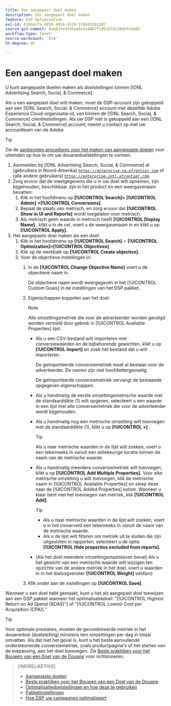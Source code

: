 ```yaml
---
title: Een aangepast doel maken
description: Een aangepast doel maken
feature: DSP Optimization
exl-id: 81b0acfa-085d-495b-9516-576b952b1307
source-git-commit: 6aa81fe4fd5ea6cb188b7f18b1574c26ddfcbb92
workflow-type: tm+mt
source-wordcount: '514'
ht-degree: 0%

---
```


# Een aangepast doel maken

U kunt aangepaste doelen maken als *doelstellingen* binnen [!DNL Advertising Search, Social, & Commerce].

Als u een aangepast doel wilt maken, moet de DSP-account zijn gekoppeld aan een [!DNL Search, Social, & Commerce] account met dezelfde Adobe Experience Cloud-organisatie-id, van binnen de [!DNL Search, Social, & Commerce] clientinstellingen. Als uw DSP niet is gekoppeld aan een [!DNL Search, Social, & Commerce] account, neemt u contact op met uw accountteam van de Adobe.

>[!TIP]
>
>Zie de [aanbevolen procedures voor het maken van aangepaste doelen](custom-goal-best-practices.md) voor uiteinden op hoe te om uw douanedoelstellingen te vormen.

1. Aanmelden bij [!DNL Advertising Search, Social, & Commerce] at (gebruikers in Noord-Amerika) [`https://enterprise-na.efrontier.com`](https://enterprise-na.efrontier.com) of (alle andere gebruikers) [`https://enterprise-intl.efrontier.com`](https://enterprise-intl.efrontier.com).
1. Zorg ervoor dat de meetgegevens die u in uw doel wilt opnemen, zijn bijgehouden, beschikbaar zijn in het product en een weergavenaam bevatten:
   1. Klik in het hoofdmenu op **[!UICONTROL Search]> [!UICONTROL Admin] >[!UICONTROL Conversions]**.
   1. Bepaal de plaats van metrisch, en zorg ervoor dat **[!UICONTROL Show in UI and Reports]** wordt toegelaten voor metrisch.
   1. Als metrisch geen waarde in metrisch heeft **[!UICONTROL Display Name]** , klikt u in de cel, voert u de weergavenaam in en klikt u op **[!UICONTROL Apply].**
1. Het aangepaste doel maken als een *doel*:
   1. Klik in het hoofdmenu op **[!UICONTROL Search]** > **[!UICONTROL Optimization]>[!UICONTROL Objectives]**.
   1. Klik op de werkbalk op **[!UICONTROL Create objective].**
   1. Voer de objectieve instellingen in:
      1. In de **[!UICONTROL Change Objective Name]** voert u de objectieve naam in.

         De objectieve naam wordt weergegeven in het [!UICONTROL Custom Goals] in de instellingen van het DSP pakket.

      1. Eigenschappen koppelen aan het doel:

         >[!NOTE]
         >
         > Alle omzettingsmetriek die voor de adverteerder worden gevolgd worden vermeld door gebrek in [!UICONTROL Available Properties] lijst.

         * Als u een CSV-bestand wilt importeren met conversiewaarden en de bijbehorende gewichten, klikt u op **[!UICONTROL Import]** en zoek het bestand dat u wilt importeren.

           De geïmporteerde conversiemetriek moet al bestaan voor de adverteerder. De namen zijn niet hoofdlettergevoelig.

           De geïmporteerde conversiemetriek vervangt de bestaande opgegeven eigenschappen.

         * Als u handmatig de eerste omzettingsmetrische waarde met de standaarddikte (1) wilt opgeven, selecteert u een waarde in een lijst met alle conversiemetriek die voor de adverteerder wordt bijgehouden.

         * Als u handmatig nog een metrische omzetting wilt toevoegen met de standaarddikte (1), klikt u op **[!UICONTROL +]** .

           >[!TIP]
           >
           > Als u naar metrische waarden in de lijst wilt zoeken, voert u een tekenreeks in vanuit een willekeurige locatie binnen de naam van de metrische waarde.

         * Als u handmatig meerdere conversiemetriek wilt toevoegen, klikt u op **[!UICONTROL Add Multiple Properties].** Voor elke metrische omzetting u wilt toevoegen, klik de metrische naam in [!UICONTROL Available Properties] en sleep deze naar de [!UICONTROL Added Properties] kolom. Wanneer u klaar bent met het toevoegen van metriek, klik **[!UICONTROL Add]**.

           >[!TIP]
           >
           >* Als u naar metrische waarden in de lijst wilt zoeken, voert u in het invoerveld een tekenreeks in vanuit de naam van de metrische waarde.
           >* Als u de lijst wilt filteren om metriek uit te sluiten die zijn uitgesloten in rapporten, selecteert u de optie **[!UICONTROL Hide properties excluded from reports].**

         * (Als het doel meerdere omzettingsmaatstaven bevat) Als u het gewicht van een metrische waarde wilt wijzigen ten opzichte van de andere metriek in het doel, voert u waarden in in het dialoogvenster **[!UICONTROL Weight]** veld(en)

      1. Klik onder aan de instellingen op **[!UICONTROL Save]**.

Wanneer u een doel hebt gemaakt, kunt u het als aangepast doel toewijzen aan een DSP pakket wanneer het optimalisatiedoel: &quot;[!UICONTROL Highest Return on Ad Spend (ROAS)"] of &quot;[!UICONTROL Lowest Cost per Acquisition (CPA)].&quot;

>[!TIP]
>
>Voor optimale prestaties, moeten de gecombineerde metriek in het douanedoel (doelstelling) minstens tien omzettingen per dag in totaal omvatten. Als dat niet het geval is, kunt u het beste aanvullende ondersteunende conversiemetriek, zoals productpagina&#39;s of het starten van de toepassing, aan het doel toevoegen. Zie [Beste praktijken voor het Bouwen van een Doel van de Douane](custom-goal-best-practices.md) voor richtsnoeren.

>[!MORELIKETHIS]
>
>* [Aangepaste doelen](custom-goal-about.md)
>* [Beste praktijken voor het Bouwen van een Doel van de Douane](custom-goal-best-practices.md)
>* [Optimalisatiedoelstellingen en hoe deze te gebruiken](optimization-goals.md)
>* [Pakketinstellingen](/help/dsp/campaign-management/packages/package-settings.md)
> * [Hoe DSP uw campagnes optimaliseert](optimization-how-dsp-optimizes-campaigns.md)
